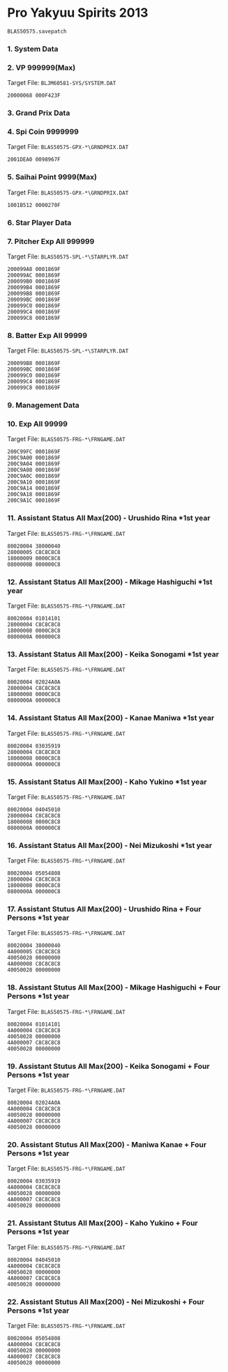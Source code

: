 # Pro Yakyuu Spirits 2013 

`BLAS50575.savepatch`

### 1. System Data
### 2. VP 999999(Max)

Target File: `BLJM60581-SYS/SYSTEM.DAT`

```
20000068 000F423F
```

### 3. Grand Prix Data
### 4. Spi Coin 9999999

Target File: `BLAS50575-GPX-*\GRNDPRIX.DAT`

```
2001DEA0 0098967F
```

### 5. Saihai Point 9999(Max)

Target File: `BLAS50575-GPX-*\GRNDPRIX.DAT`

```
1001B512 0000270F
```

### 6. Star Player Data
### 7. Pitcher Exp All 999999

Target File: `BLAS50575-SPL-*\STARPLYR.DAT`

```
200099A8 0001869F
200099AC 0001869F
200099B0 0001869F
200099B4 0001869F
200099B8 0001869F
200099BC 0001869F
200099C0 0001869F
200099C4 0001869F
200099C8 0001869F
```

### 8. Batter Exp All 99999

Target File: `BLAS50575-SPL-*\STARPLYR.DAT`

```
200099B8 0001869F
200099BC 0001869F
200099C0 0001869F
200099C4 0001869F
200099C8 0001869F
```

### 9. Management Data
### 10. Exp All 99999

Target File: `BLAS50575-FRG-*\FRNGAME.DAT`

```
200C99FC 0001869F
200C9A00 0001869F
200C9A04 0001869F
200C9A08 0001869F
200C9A0C 0001869F
200C9A10 0001869F
200C9A14 0001869F
200C9A18 0001869F
200C9A1C 0001869F
```

### 11. Assistant Status All Max(200) - Urushido Rina *1st year

Target File: `BLAS50575-FRG-*\FRNGAME.DAT`

```
80020004 38000040
28000005 C8C8C8C8
18000009 0000C8C8
0800000B 000000C8
```

### 12. Assistant Status All Max(200) - Mikage Hashiguchi *1st year

Target File: `BLAS50575-FRG-*\FRNGAME.DAT`

```
80020004 01014101
28000004 C8C8C8C8
18000008 0000C8C8
0800000A 000000C8
```

### 13. Assistant Status All Max(200) - Keika Sonogami *1st year

Target File: `BLAS50575-FRG-*\FRNGAME.DAT`

```
80020004 02024A0A
28000004 C8C8C8C8
18000008 0000C8C8
0800000A 000000C8
```

### 14. Assistant Status All Max(200) - Kanae Maniwa *1st year

Target File: `BLAS50575-FRG-*\FRNGAME.DAT`

```
80020004 03035919
28000004 C8C8C8C8
18000008 0000C8C8
0800000A 000000C8
```

### 15. Assistant Status All Max(200) - Kaho Yukino *1st year

Target File: `BLAS50575-FRG-*\FRNGAME.DAT`

```
80020004 04045010
28000004 C8C8C8C8
18000008 0000C8C8
0800000A 000000C8
```

### 16. Assistant Status All Max(200) - Nei Mizukoshi *1st year

Target File: `BLAS50575-FRG-*\FRNGAME.DAT`

```
80020004 05054808
28000004 C8C8C8C8
18000008 0000C8C8
0800000A 000000C8
```

### 17. Assistant Stutus All Max(200) - Urushido Rina + Four Persons *1st year

Target File: `BLAS50575-FRG-*\FRNGAME.DAT`

```
80020004 38000040
4A000005 C8C8C8C8
40050028 00000000
4A000008 C8C8C8C8
40050028 00000000
```

### 18. Assistant Stutus All Max(200) - Mikage Hashiguchi + Four Persons *1st year

Target File: `BLAS50575-FRG-*\FRNGAME.DAT`

```
80020004 01014101
4A000004 C8C8C8C8
40050028 00000000
4A000007 C8C8C8C8
40050028 00000000
```

### 19. Assistant Stutus All Max(200) - Keika Sonogami + Four Persons *1st year

Target File: `BLAS50575-FRG-*\FRNGAME.DAT`

```
80020004 02024A0A
4A000004 C8C8C8C8
40050028 00000000
4A000007 C8C8C8C8
40050028 00000000
```

### 20. Assistant Stutus All Max(200) - Maniwa Kanae + Four Persons *1st year

Target File: `BLAS50575-FRG-*\FRNGAME.DAT`

```
80020004 03035919
4A000004 C8C8C8C8
40050028 00000000
4A000007 C8C8C8C8
40050028 00000000
```

### 21. Assistant Stutus All Max(200) - Kaho Yukino + Four Persons *1st year

Target File: `BLAS50575-FRG-*\FRNGAME.DAT`

```
80020004 04045010
4A000004 C8C8C8C8
40050028 00000000
4A000007 C8C8C8C8
40050028 00000000
```

### 22. Assistant Stutus All Max(200) - Nei Mizukoshi + Four Persons *1st year

Target File: `BLAS50575-FRG-*\FRNGAME.DAT`

```
80020004 05054808
4A000004 C8C8C8C8
40050028 00000000
4A000007 C8C8C8C8
40050028 00000000
```

